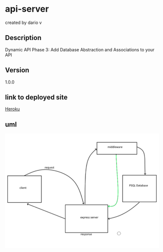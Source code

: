 # api-server
created by dario v

## Description
Dynamic API Phase 3: Add Database Abstraction and Associations to your API

## Version
1.0.0

## link to deployed site

[Heroku](https://dario-api-s.herokuapp.com/)

## uml
![UML](Screenshot_29.png)
